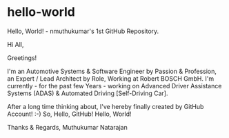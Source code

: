 # hello-world
Hello, World! - nmuthukumar's 1st GitHub Repository.

Hi All,

Greetings!

I'm an Automotive Systems & Software Engineer by Passion & Profession,
an Expert / Lead Architect by Role,
Working at Robert BOSCH GmbH.
I'm currently - for the past few Years - working on Advanced Driver Assistance Systems (ADAS) & Automated Driving [Self-Driving Car].

After a long time thinking about, I've hereby finally created by GitHub Account! :-)
So, Hello, GitHub! Hello, World!

Thanks & Regards,
Muthukumar Natarajan
